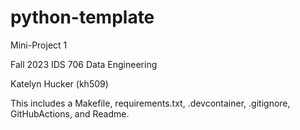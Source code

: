# python-template
Mini-Project 1 

Fall 2023 IDS 706 Data Engineering

Katelyn Hucker (kh509)

This includes a Makefile, requirements.txt, .devcontainer, .gitignore, GitHubActions, and Readme.

